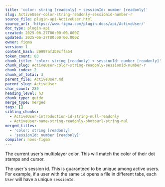 ```yaml
---
title: 'color: string [readonly] + sessionId: number [readonly]'
slug: ActiveUser-color-string-readonly-sessionid-number-r
source_file: plugin-api-ActiveUser.html
source_url: 'https://www.figma.com/plugin-docs/api/ActiveUser/'
doc_type: plugin-api
created: 2025-06-27T00:00:00.000Z
updated: 2025-06-27T00:00:00.000Z
owner: figma
version: 1
content_hash: 39997af3b9cffa54
token_count: 83
chunk_title: 'color: string [readonly] + sessionId: number [readonly]'
chunk_slug: ActiveUser-color-string-readonly-sessionid-number-r
chunk_index: 2
chunk_of_total: 3
parent_file: ActiveUser.md
parent_slug: ActiveUser
char_count: 289
heading_level: h3
chunk_type: guide
merge_type: merged
tags: []
sibling_chunks:
  - ActiveUser-introduction-id-string-null-readonly
  - ActiveUser-name-string-readonly-photourl-string-nul
merged_titles:
  - 'color: string [readonly]'
  - 'sessionId: number [readonly]'
compiler: noos-figma
---
```


The current user's multiplayer color. This will match the color of their dot stamps and cursor.

The user's session id. This is guaranteed to be unique among active users.
For example, if a user with the same `id` opens a file in different tabs,
each `User` will have a unique `sessionId`.
